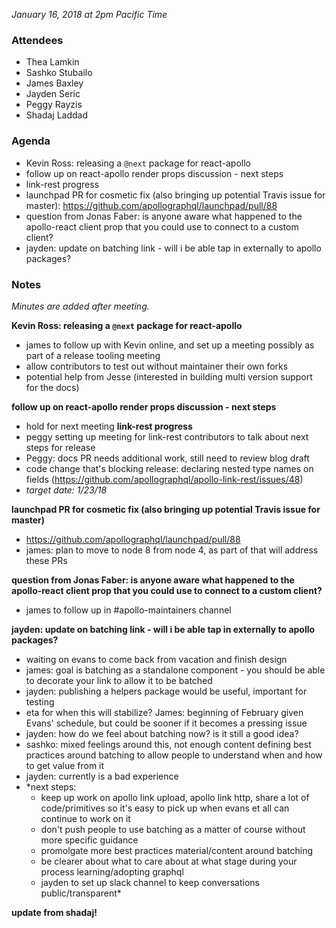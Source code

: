 *January 16, 2018 at 2pm Pacific Time*
 
### Attendees
- Thea Lamkin
- Sashko Stubailo
- James Baxley
- Jayden Seric
- Peggy Rayzis 
- Shadaj Laddad

### Agenda
- Kevin Ross: releasing a `@next` package for react-apollo
- follow up on react-apollo render props discussion - next steps
- link-rest progress
- launchpad PR for cosmetic fix (also bringing up potential Travis issue for master): https://github.com/apollographql/launchpad/pull/88
- question from Jonas Faber: is anyone aware what happened to the apollo-react client prop that you could use to connect to a custom client?
- jayden: update on batching link - will i be able tap in externally to apollo packages?

### Notes
*Minutes are added after meeting.*

**Kevin Ross: releasing a `@next` package for react-apollo**
 - james to follow up with Kevin online, and set up a meeting possibly as part of a release tooling meeting
 - allow contributors to test out without maintainer their own forks
 - potential help from Jesse (interested in building multi version support for the docs)

**follow up on react-apollo render props discussion - next steps**
 - hold for next meeting
**link-rest progress**
 - peggy setting up meeting for link-rest contributors to talk about next steps for release
 - Peggy: docs PR needs additional work, still need to review blog draft
 - code change that's blocking release: declaring nested type names on fields (https://github.com/apollographql/apollo-link-rest/issues/48)
 - *target date: 1/23/18*

**launchpad PR for cosmetic fix (also bringing up potential Travis issue for master)**
- https://github.com/apollographql/launchpad/pull/88
- james: plan to move to node 8 from node 4, as part of that will address these PRs

**question from Jonas Faber: is anyone aware what happened to the apollo-react client prop that you could use to connect to a custom client?**
 - james to follow up in #apollo-maintainers channel
 
**jayden: update on batching link - will i be able tap in externally to apollo packages?**
 - waiting on evans to come back from vacation and finish design 
 - james: goal is batching as a standalone component - you should be able to decorate your link to allow it to be batched
 - jayden: publishing a helpers package would be useful, important for testing 
 - eta for when this will stabilize? James: beginning of February given Evans' schedule, but could be sooner if it becomes a pressing issue
 - jayden: how do we feel about batching now? is it still a good idea?
  - sashko: mixed feelings around this, not enough content defining best practices around batching to allow people to understand when and how to get value from it
  - jayden: currently is a bad experience
- *next steps: 
   - keep up work on apollo link upload, apollo link http, share a lot of code/primitives so it's easy to pick up when evans et all can continue to work on it
   - don't push people to use batching as a matter of course without more specific guidance
   - promolgate more best practices material/content around batching
   - be clearer about what to care about at what stage during your process learning/adopting graphql
   - jayden to set up slack channel to keep conversations public/transparent*

**update from shadaj!**
 
